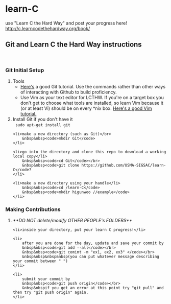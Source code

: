 <h1>learn-C</h1>
use "Learn C the Hard Way" and post your progress here!</br>
<a href="http://c.learncodethehardway.org/book/">http://c.learncodethehardway.org/book/</a>
<h2>Git and Learn C the Hard Way instructions</h2>
</br>
<h3>Git Initial Setup</h3>
<ol>
    <li>Tools
        <ul>
            <li><a href="http://rogerdudler.github.io/git-guide/">Here's</a> a good Git tutorial. Use the commands rather than other ways of interacting with Github to build proficiency.</li> 
            <li>Use Vim as your text editor for LCTHW. If you're on a target box you don't get to choose what tools are installed, so learn Vim because it (or at least Vi) should be on every *nix box. <a href="">Here's a good Vim tutorial.</a></li>
        </ul>
    <li>Install Git if you don't have it</br>
        &nbsp&nbsp<code>sudo apt-get install git</code>
    </li>
    
    <li>make a new directory (such as Git)</br>
        &nbsp&nbsp<code>mkdir Git</code>
    </li>
    
    <li>go into the directory and clone this repo to download a working local copy</li>
        &nbsp&nbsp<code>cd Git</code></br>
        &nbsp&nbsp<code>git clone https://github.com/USMA-SIGSAC/learn-C</code?
    </li>
    
    <li>make a new directory using your handle</li>
        &nbsp&nbsp<code>cd /learn-C</code>
        &nbsp&nbsp<code>mkdir higunwoo //example</code>
    </li>
</ol>
<h3>Making Contributions</h3>
<ol>
    <li><em>**DO NOT delete/modify OTHER PEOPLE's FOLDERS**</em></li>
    
    <li>inside your directory, put your learn C progress!</li>
 
    <li>
        after you are done for the day, update and save your commit by
        &nbsp&nbsp<code>git add --all</code></br>
        &nbsp&nbsp<code>git comimt -m "ex1, ex2, ex3" </code></br>
        &nbsp&nbsp&nbsp&nbsp(you can put whatever message describing your commit between " ")
    </li>
    
    <li>
        submit your commit by
        &nbsp&nbsp<code>git push origin</code></br>
        &nbsp&nbspif you get an error at this point try "git pull" and then try "git push origin" again.
    </li>
</ol>
